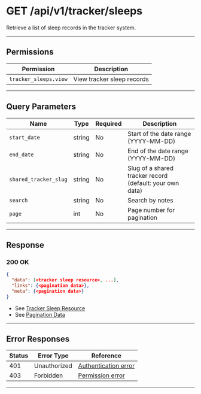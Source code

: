 # GET /api/v1/tracker/sleeps

Retrieve a list of sleep records in the tracker system.


---

## Permissions
| Permission             | Description                |
|------------------------|----------------------------|
| `tracker_sleeps.view`  | View tracker sleep records |

---

## Query Parameters
| Name                | Type    | Required | Description                                                      |
|---------------------|---------|----------|------------------------------------------------------------------|
| `start_date`        | string  | No       | Start of the date range (YYYY-MM-DD)                             |
| `end_date`          | string  | No       | End of the date range (YYYY-MM-DD)                               |
| `shared_tracker_slug`| string | No       | Slug of a shared tracker record (default: your own data)         |
| `search`            | string  | No       | Search by notes                                                  |
| `page`              | int     | No       | Page number for pagination                                       |

---

## Response

### 200 OK
```json
{
  "data": [<tracker sleep resource>, ...],
  "links": {<pagination data>},
  "meta": {<pagination data>}
}
```
- See [Tracker Sleep Resource](tracker_sleep_resource.md)
- See [Pagination Data](../../_globals/pagination-data.md)

---

## Error Responses
| Status | Error Type         | Reference                                                      |
|--------|--------------------|----------------------------------------------------------------|
| 401    | Unauthorized       | [Authentication error](../../_globals/authentication-errors.md) |
| 403    | Forbidden          | [Permission error](../../_globals/permission-errors.md)         |

---
